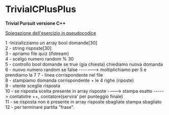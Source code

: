 # TrivialCPlusPlus

<B> Trivial Pursuit versione C++ </b>

<U> Spiegazione dell'esercizio in pseudocodice</U>

1 -Inizializziamo un array bool domande[30] <br>
2 - string risposte[30] <br>
3 - apriamo file quiz (ifstream)<br>
4 - scelgo numero random % 30<br>
5 - controllo bool domande se true (gia chiesta) chiediamo nuova domanda <br>
6 - nuovo numero random se false -------> moltiplichiamo per 5 e prendiamo la 7 7 - linea corrispondente nel file <br>
8 - stampiamo domanda corrispondente + le 4 righe (riposte) <br> 
9 - utente sceglie risposta <br>
10 - se risposta scelta presente in array risposte ----> stampa esatto -----> contatotre ++, contatore(servira' per punteggio finale)<br>
11 - se risposta non è presente in array risposte sbagliate stampa sbagliato 
12 - per terminare partita "frase".<br>